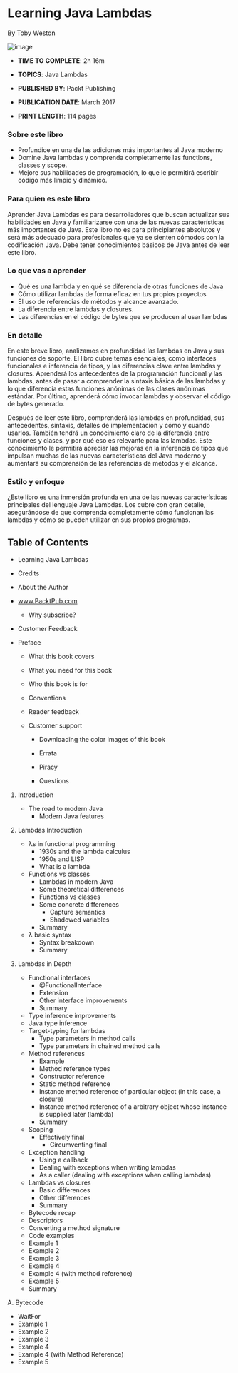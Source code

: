 # Learning Java Lambdas

By Toby Weston

![image](https://github.com/adolfodelarosades/Java/assets/23094588/c7efaeab-186f-4084-9170-98abe38c8e7a)

* **TIME TO COMPLETE**: 2h 16m

* **TOPICS**: Java Lambdas

* **PUBLISHED BY**: Packt Publishing

* **PUBLICATION DATE**: March 2017

* **PRINT LENGTH**: 114 pages

### Sobre este libro

* Profundice en una de las adiciones más importantes al Java moderno
* Domine Java lambdas y comprenda completamente las functions, classes y scope.
* Mejore sus habilidades de programación, lo que le permitirá escribir código más limpio y dinámico.

### Para quien es este libro

Aprender Java Lambdas es para desarrolladores que buscan actualizar sus habilidades en Java y familiarizarse con una de las nuevas características más importantes de Java. Este libro no es para principiantes absolutos y será más adecuado para profesionales que ya se sienten cómodos con la codificación Java. Debe tener conocimientos básicos de Java antes de leer este libro.

### Lo que vas a aprender

* Qué es una lambda y en qué se diferencia de otras funciones de Java
* Cómo utilizar lambdas de forma eficaz en tus propios proyectos
* El uso de referencias de métodos y alcance avanzado.
* La diferencia entre lambdas y closures.
* Las diferencias en el código de bytes que se producen al usar lambdas

### En detalle

En este breve libro, analizamos en profundidad las lambdas en Java y sus funciones de soporte. El libro cubre temas esenciales, como interfaces funcionales e inferencia de tipos, y las diferencias clave entre lambdas y closures. Aprenderá los antecedentes de la programación funcional y las lambdas, antes de pasar a comprender la sintaxis básica de las lambdas y lo que diferencia estas funciones anónimas de las clases anónimas estándar. Por último, aprenderá cómo invocar lambdas y observar el código de bytes generado.

Después de leer este libro, comprenderá las lambdas en profundidad, sus antecedentes, sintaxis, detalles de implementación y cómo y cuándo usarlos. También tendrá un conocimiento claro de la diferencia entre funciones y clases, y por qué eso es relevante para las lambdas. Este conocimiento le permitirá apreciar las mejoras en la inferencia de tipos que impulsan muchas de las nuevas características del Java moderno y aumentará su comprensión de las referencias de métodos y el alcance.

### Estilo y enfoque

¿Este libro es una inmersión profunda en una de las nuevas características principales del lenguaje Java Lambdas. Los cubre con gran detalle, asegurándose de que comprenda completamente cómo funcionan las lambdas y cómo se pueden utilizar en sus propios programas.

## Table of Contents

* Learning Java Lambdas

* Credits

* About the Author

* www.PacktPub.com

   * Why subscribe?

* Customer Feedback

* Preface

   * What this book covers
   
   * What you need for this book
   
   * Who this book is for
   
   * Conventions
   
   * Reader feedback
   
   * Customer support
   
      * Downloading the color images of this book
      
      * Errata
      
      * Piracy
      
      * Questions

1. Introduction

   * The road to modern Java
      * Modern Java features
2. Lambdas Introduction
   * λs in functional programming
      * 1930s and the lambda calculus
      * 1950s and LISP
      * What is a lambda
   * Functions vs classes
      * Lambdas in modern Java
      * Some theoretical differences
      * Functions vs classes
      * Some concrete differences
         * Capture semantics
         * Shadowed variables
      * Summary
   * λ basic syntax
      * Syntax breakdown
      * Summary
3. Lambdas in Depth
   * Functional interfaces
      * @FunctionalInterface
      * Extension
      * Other interface improvements
      * Summary
   * Type inference improvements
   * Java type inference
   * Target-typing for lambdas
      * Type parameters in method calls
      * Type parameters in chained method calls
   * Method references
      * Example
      * Method reference types
      * Constructor reference
      * Static method reference
      * Instance method reference of particular object (in this case, a closure)
      * Instance method reference of a arbitrary object whose instance is supplied later (lambda)
      * Summary
   * Scoping
      * Effectively final
         * Circumventing final
   * Exception handling
      * Using a callback
      * Dealing with exceptions when writing lambdas
      * As a caller (dealing with exceptions when calling lambdas)
   * Lambdas vs closures
      * Basic differences
      * Other differences
      * Summary
   * Bytecode recap
   * Descriptors
   * Converting a method signature
   * Code examples
   * Example 1
   * Example 2
   * Example 3
   * Example 4
   * Example 4 (with method reference)
   * Example 5
   * Summary
     
A. Bytecode
   
   * WaitFor
   * Example 1
   * Example 2
   * Example 3
   * Example 4
   * Example 4 (with Method Reference)
   * Example 5
